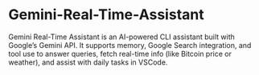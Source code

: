 # Gemini-Real-Time-Assistant
Gemini Real-Time Assistant is an AI-powered CLI assistant built with Google’s Gemini API. It supports memory, Google Search integration, and tool use to answer queries, fetch real-time info (like Bitcoin price or weather), and assist with daily tasks in VSCode.
